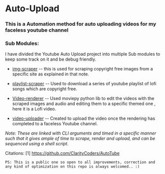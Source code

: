 # Auto-Upload


### This is a Automation method for auto uploading videos for my faceless youtube channel 


### Sub Modules:

I have divided the Youtube Auto Upload project into multiple Sub modules to keep some track on it and be debug friendly.

-  [img-scraper](py-Video-creator/img-scraper.py) -- this is used for scraping copyright free images from a specific site as explained in that note.

- [playlist-scraper](py-Video-creator/playlist-scraper.py) -- Used to download a series of youtube playlist of lofi songs which are copyright free.

- [Video-renderer](py-video-creator/video-renderer.py) -- Used moviepy python lib to edit the videos with the scraped images and audio and editing them to a specific themed one , here it is a Lofi video.

-  [video-uploader](video-uploader.py) -- Created to upload the video once the rendering has completed to a faceless Youtube channel.

_Note: These are linked with CLI arguments and timed in a specific manner such that
 it gives ample of time to scrape, render and upload, and can be sequenced using a shell script._

Citations:
[1] https://github.com/ClarityCoders/AutoTube

```PS: This is a public one so open to all improvements, correction and```
	```any kind of optimization on this repo is always welcomed.. :)```
